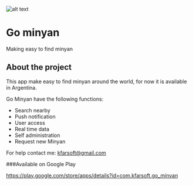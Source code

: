 ![alt text](https://raw.githubusercontent.com/username/projectname/branch/path/to/img.png)

# Go minyan

Making easy to find minyan

## About the project

This app make easy to find minyan around the world, for now it is available in Argentina.

Go Minyan have the following functions:

- Search nearby
- Push notification
- User access
- Real time data
- Self administration
- Request new Minyan

For help contact me: kfarsoft@gmail.com

###Available on Google Play

https://play.google.com/store/apps/details?id=com.kfarsoft.go_minyan
